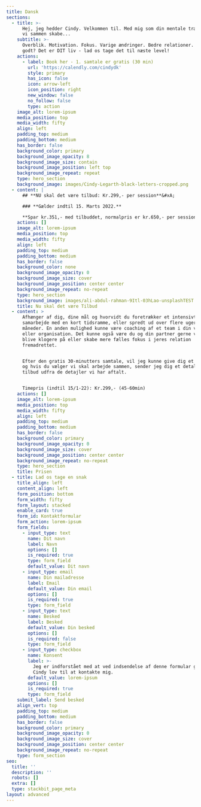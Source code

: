 ```yaml
---
title: Dansk
sections:
  - title: >-
      Hej, jeg hedder Cindy. Velkommen til. Med mig som din mentale træner kan
      vi sammen skabe...
    subtitle: >-
      Overblik. Motivation. Fokus. Varige ændringer. Bedre relationer. Lyder det
      godt? Det er DIT liv - lad os tage det til næste level!
    actions:
      - label: Book her - 1. samtale er gratis (30 min)
        url: 'https://calendly.com/cindydk'
        style: primary
        has_icon: false
        icon: arrow-left
        icon_position: right
        new_window: false
        no_follow: false
        type: action
    image_alt: lorem-ipsum
    media_position: top
    media_width: fifty
    align: left
    padding_top: medium
    padding_bottom: medium
    has_border: false
    background_color: primary
    background_image_opacity: 8
    background_image_size: contain
    background_image_position: left top
    background_image_repeat: repeat
    type: hero_section
    background_image: images/Cindy-Legarth-black-letters-cropped.png
  - content: |
      ## **NU skal det være tilbud: Kr.299,- per session**&#xA;

      ### **Gælder indtil 15. Marts 2022.**

      **Spar kr.351,- med tilbuddet, normalpris er kr.650,- per session**
    actions: []
    image_alt: lorem-ipsum
    media_position: top
    media_width: fifty
    align: left
    padding_top: medium
    padding_bottom: medium
    has_border: false
    background_color: none
    background_image_opacity: 0
    background_image_size: cover
    background_image_position: center center
    background_image_repeat: no-repeat
    type: hero_section
    background_image: images/ali-abdul-rahman-9Itl-03hLao-unsplashTEST.png
    title: Nu skal det være Tilbud
  - content: >
      Afhænger af dig, dine mål og hvorvidt du foretrækker et intensivt
      samarbejde med en kort tidsramme, eller spredt ud over flere uger og/eller
      måneder. En anden mulighed kunne være coaching af et team i din virksomhed
      eller organisation. Det kunne også være du og din partner gerne ville
      blive klogere på eller skabe mere fælles fokus i jeres relation
      fremadrettet.


      Efter den gratis 30-minutters samtale, vil jeg kunne give dig et overslag
      og hvis du vælger vi skal arbejde sammen, sender jeg dig et detaljeret
      tilbud udfra de detajler vi har aftalt.


      Timepris (indtil 15/1-22): Kr.299,- (45-60min)
    actions: []
    image_alt: lorem-ipsum
    media_position: top
    media_width: fifty
    align: left
    padding_top: medium
    padding_bottom: medium
    has_border: false
    background_color: primary
    background_image_opacity: 0
    background_image_size: cover
    background_image_position: center center
    background_image_repeat: no-repeat
    type: hero_section
    title: Prisen
  - title: Lad os tage en snak
    title_align: left
    content_align: left
    form_position: bottom
    form_width: fifty
    form_layout: stacked
    enable_card: true
    form_id: Kontaktformular
    form_action: lorem-ipsum
    form_fields:
      - input_type: text
        name: Dit navn
        label: Navn
        options: []
        is_required: true
        type: form_field
        default_value: Dit navn
      - input_type: email
        name: Din mailadresse
        label: Email
        default_value: Din email
        options: []
        is_required: true
        type: form_field
      - input_type: text
        name: Besked
        label: Besked
        default_value: Din besked
        options: []
        is_required: false
        type: form_field
      - input_type: checkbox
        name: Konsent
        label: >-
          Jeg er indforstået med at ved indsendelse af denne formular giver jeg
          Cindy lov til at kontakte mig.
        default_value: lorem-ipsum
        options: []
        is_required: true
        type: form_field
    submit_label: Send besked
    align_vert: top
    padding_top: medium
    padding_bottom: medium
    has_border: false
    background_color: primary
    background_image_opacity: 0
    background_image_size: cover
    background_image_position: center center
    background_image_repeat: no-repeat
    type: form_section
seo:
  title: ''
  description: ''
  robots: []
  extra: []
  type: stackbit_page_meta
layout: advanced
---
```

